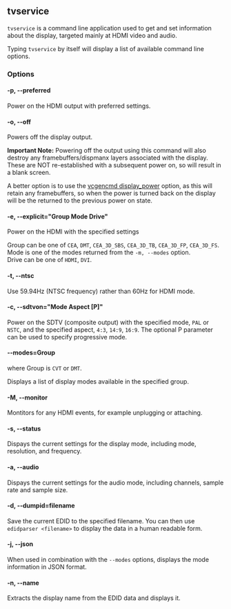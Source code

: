 ## tvservice

`tvservice` is a command line application used to get and set information about the display, targeted mainly at HDMI video and audio.

Typing `tvservice` by itself will display a list of available command line options.

### Options

#### -p, --preferred

Power on the HDMI output with preferred settings.

#### -o, --off

Powers off the display output. 

**Important Note:** Powering off the output using this command will also destroy any framebuffers/dispmanx layers associated with the display. These are NOT re-established with a subsequent power on, so will result in a blank screen. 

A better option is to use the [vcgencmd display_power](vcgencmd.md) option, as this will retain any framebuffers, so when the power is turned back on the display will be the returned to the previous power on state.

#### -e, --explicit="Group Mode Drive"

Power on the HDMI with the specified settings

Group can be one of `CEA`, `DMT`, `CEA_3D_SBS`, `CEA_3D_TB`, `CEA_3D_FP`, `CEA_3D_FS`.  
Mode is one of the modes returned from the `-m, --modes` option.  
Drive can be one of `HDMI`, `DVI`.  

#### -t, --ntsc

Use 59.94Hz (NTSC frequency) rather than 60Hz for HDMI mode.

#### -c, --sdtvon="Mode Aspect [P]"

Power on the SDTV (composite output) with the specified mode, `PAL` or `NSTC`, and the specified aspect, `4:3`, `14:9`, `16:9`. The optional P parameter can be used to specify progressive mode. 

#### --modes=Group

where Group is `CVT` or `DMT`.

Displays a list of display modes available in the specified group.

#### -M, --monitor

Montitors for any HDMI events, for example unplugging or attaching.

#### -s, --status

Dispays the current settings for the display mode, including mode, resolution, and frequency.

#### -a, --audio

Dispays the current settings for the audio mode, including channels, sample rate and sample size.

#### -d, --dumpid=filename

Save the current EDID to the specified filename. You can then use `edidparser <filename>` to display the data in a human readable form. 

#### -j, --json

When used in combination with the `--modes` options, displays the mode information in JSON format. 

#### -n, --name

Extracts the display name from the EDID data and displays it.


